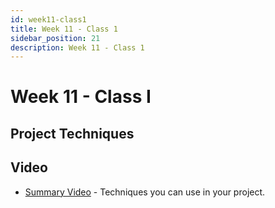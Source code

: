 ```yaml
---
id: week11-class1
title: Week 11 - Class 1
sidebar_position: 21
description: Week 11 - Class 1
---
```


# Week 11 - Class I

## Project Techniques

## Video

- [Summary Video](https://web.microsoftstream.com/video/29183138-9105-4ca6-b085-7ac84f19f7a3) - Techniques you can use in your project.
